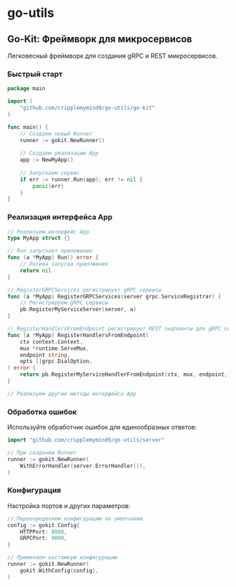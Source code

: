 # go-utils

## Go-Kit: Фреймворк для микросервисов

Легковесный фреймворк для создания gRPC и REST микросервисов.

### Быстрый старт

```go
package main

import (
	"github.com/cripplemymind9/go-utils/go-kit"
)

func main() {
	// Создаем новый Runner
	runner := gokit.NewRunner()
	
	// Создаем реализацию App
	app := NewMyApp()
	
	// Запускаем сервис
	if err := runner.Run(app); err != nil {
		panic(err)
	}
}
```

### Реализация интерфейса App

```go
// Реализуем интерфейс App
type MyApp struct {}

// Run запускает приложение
func (a *MyApp) Run() error {
	// Логика запуска приложения
	return nil
}

// RegisterGRPCServices регистрирует gRPC сервисы
func (a *MyApp) RegisterGRPCServices(server grpc.ServiceRegistrar) {
	// Регистрируем gRPC сервисы
	pb.RegisterMyServiceServer(server, a)
}

// RegisterHandlersFromEndpoint регистрирует REST эндпоинты для gRPC сервисов
func (a *MyApp) RegisterHandlersFromEndpoint(
	ctx context.Context, 
	mux *runtime.ServeMux, 
	endpoint string, 
	opts []grpc.DialOption,
) error {
	return pb.RegisterMyServiceHandlerFromEndpoint(ctx, mux, endpoint, opts)
}

// Реализуем другие методы интерфейса App
```

### Обработка ошибок

Используйте обработчик ошибок для единообразных ответов:

```go
import "github.com/cripplemymind9/go-utils/server"

// При создании Runner
runner := gokit.NewRunner(
	WithErrorHandler(server.ErrorHandler()),
)
```

### Конфигурация

Настройка портов и других параметров:

```go
// Переопределяем конфигурацию по умолчанию
config := gokit.Config{
	HTTPPort: 8080,
	GRPCPort: 9090,
}

// Применяем кастомную конфигурацию
runner := gokit.NewRunner(
	gokit.WithConfig(config),
)
```